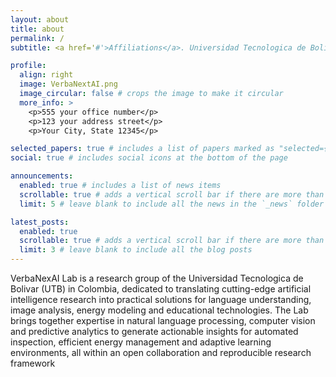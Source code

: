 ```yaml
---
layout: about
title: about
permalink: /
subtitle: <a href='#'>Affiliations</a>. Universidad Tecnologica de Bolivar, School of Engineering, Cartagena de Indias 130010, Colombia.

profile:
  align: right
  image: VerbaNextAI.png
  image_circular: false # crops the image to make it circular
  more_info: >
    <p>555 your office number</p>
    <p>123 your address street</p>
    <p>Your City, State 12345</p>

selected_papers: true # includes a list of papers marked as "selected={true}"
social: true # includes social icons at the bottom of the page

announcements:
  enabled: true # includes a list of news items
  scrollable: true # adds a vertical scroll bar if there are more than 3 news items
  limit: 5 # leave blank to include all the news in the `_news` folder

latest_posts:
  enabled: true
  scrollable: true # adds a vertical scroll bar if there are more than 3 new posts items
  limit: 3 # leave blank to include all the blog posts
---
```


VerbaNexAI Lab is a research group of the Universidad Tecnologica de Bolivar (UTB) in Colombia, dedicated to translating cutting-edge artificial intelligence research into practical solutions for language understanding, image analysis, energy modeling and educational technologies. The Lab brings together expertise in natural language processing, computer vision and predictive analytics to generate actionable insights for automated inspection, efficient energy management and adaptive learning environments, all within an open collaboration and reproducible research framework 
